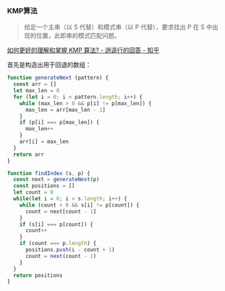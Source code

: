 ### KMP算法
> 给定一个主串（以 S 代替）和模式串（以 P 代替），要求找出 P 在 S 中出现的位置，此即串的模式匹配问题。

[如何更好的理解和掌握 KMP 算法? - 逍遥行的回答 - 知乎](
https://www.zhihu.com/question/21923021/answer/37475572)

首先是构造出用于回退的数组：

```js
function generateNext (pattern) {
  const arr = []
  let max_len = 0
  for (let i = 0; i < pattern.length; i++) {
    while (max_len > 0 && p[i] != p[max_len]) {
      max_len = arr[max_len - 1]
    }
    if (p[i] === p[max_len]) {
      max_len++
    }
    arr[i] = max_len
  }
  return arr
}
```

```js
function findIndex (s, p) {
  const next = generateNext(p)
  const positions = []
  let count = 0
  while(let i = 0; i < s.length; i++) {
    while (count > 0 && s[i] != p[count]) {
      count = next[count - 1]
    }
    if (s[i] === p[count]) {
      count++
    }
    if (count === p.length) {
      positions.push(i - count + 1)
      count = next(count - 1)
    }
  }
  return positions
}
```